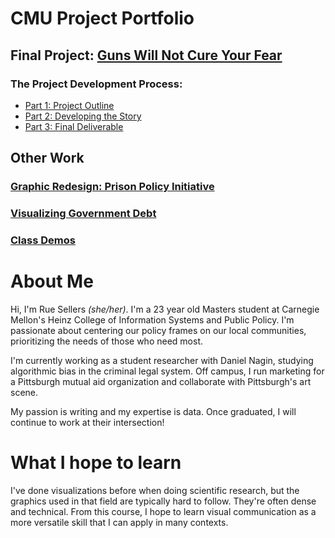 # CMU Project Portfolio

## Final Project: [Guns Will Not Cure Your Fear](https://carnegiemellon.shorthandstories.com/guns-wont-cure-your-fear/index.html)
### The Project Development Process:
- [Part 1: Project Outline](https://ruesellers.github.io/datastories/projectpart1)
- [Part 2: Developing the Story](https://ruesellers.github.io/datastories/projectpart2)
- [Part 3: Final Deliverable](https://ruesellers.github.io/datastories/projectpart3)

## Other Work
### [Graphic Redesign: Prison Policy Initiative](https://ruesellers.github.io/datastories/designcritique.html)
### [Visualizing Government Debt](https://ruesellers.github.io/datastories/govdebt.html)
### [Class Demos](https://ruesellers.github.io/datastories/demos.html)

# About Me
Hi, I'm Rue Sellers _(she/her)_. I'm a 23 year old Masters student at Carnegie Mellon's Heinz College of Information Systems and Public Policy. I'm passionate about centering our policy frames on our local communities, prioritizing the needs of those who need most. 

I'm currently working as a student researcher with Daniel Nagin, studying algorithmic bias in the criminal legal system. Off campus, I run marketing for a Pittsburgh mutual aid organization and collaborate with Pittsburgh's art scene. 

My passion is writing and my expertise is data. Once graduated, I will continue to work at their intersection!

# What I hope to learn
I've done visualizations before when doing scientific research, but the graphics used in that field are typically hard to follow. They're often dense and technical. From this course, I hope to learn visual communication as a more versatile skill that I can apply in many contexts.





